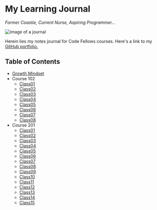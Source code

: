 # My Learning Journal

_Former Coastie, Current Nurse, Aspiring Programmer..._

![image of a journal](https://encrypted-tbn0.gstatic.com/images?q=tbn:ANd9GcRCeTsOpZXh1DM1Xx1EZF19jRY3zo3NexiGVg&usqp=CAU)


Herein lies my notes journal for Code Fellows courses.
Here's a link to my [GitHub portfolio.](https://github.com/johnnybackus)

## Table of Contents

- [Growth Mindset](https://johnnybackus.github.io/reading-notes/102/growthMindset)
- Course 102
  - [Class01](https://johnnybackus.github.io/reading-notes/102/class01reading)
  - [Class02](https://johnnybackus.github.io/reading-notes/102/class02reading)
  - [Class03](https://johnnybackus.github.io/reading-notes/102/class03reading)
  - [Class04](https://johnnybackus.github.io/reading-notes/102/class04reading)
  - [Class05](https://johnnybackus.github.io/reading-notes/102/class05reading)
  - [Class06](https://johnnybackus.github.io/reading-notes/102/class06reading)
  - [Class07](https://johnnybackus.github.io/reading-notes/102/class07reading)
  - [Class08](https://johnnybackus.github.io/reading-notes/102/class08reading)
- Course 201
  - [Class01](https://johnnybackus.github.io/reading-notes/103/class01reading)
  - [Class02](https://johnnybackus.github.io/reading-notes/103/class02reading)
  - [Class03](https://johnnybackus.github.io/reading-notes/103/class03reading)
  - [Class04](https://johnnybackus.github.io/reading-notes/103/class04reading)
  - [Class05](https://johnnybackus.github.io/reading-notes/103/class05reading)
  - [Class06](https://johnnybackus.github.io/reading-notes/103/class06reading)
  - [Class07](https://johnnybackus.github.io/reading-notes/103/class07reading)
  - [Class08](https://johnnybackus.github.io/reading-notes/103/class08reading)
  - [Class09](https://johnnybackus.github.io/reading-notes/103/class09reading)
  - [Class10](https://johnnybackus.github.io/reading-notes/103/class10reading)
  - [Class11](https://johnnybackus.github.io/reading-notes/103/class11reading)
  - [Class12](https://johnnybackus.github.io/reading-notes/103/class12reading)
  - [Class13](https://johnnybackus.github.io/reading-notes/103/class13reading)
  - [Class14](https://johnnybackus.github.io/reading-notes/103/class14reading)
  - [Class15](https://johnnybackus.github.io/reading-notes/103/class15reading)
